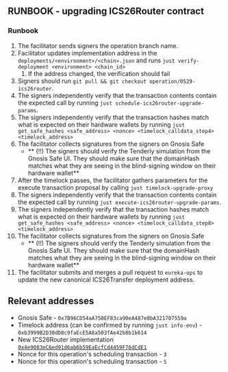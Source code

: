 ## RUNBOOK - upgrading ICS26Router contract

### Runbook
1. The facilitator sends signers the operation branch name.
2. Facilitator updates implementation address in the `deployments/<environment>/<chain>.json` and runs `just verify-deployment <environment> <chain_id>`
   1. If the address changed, the verification should fail
3. Signers should run `git pull && git checkout operation/0529-ics26router`.
4. The signers independently verify that the transaction contents contain the expected call by running `just schedule-ics26router-upgrade-params`. 
5. The signers independently verify that the transaction hashes match what is expected on their hardware wallets by running `just get_safe_hashes <safe_address> <nonce> <timelock_calldata_step4> <timelock_address>`
6. The facilitator collects signatures from the signers on Gnosis Safe
    - ** (!!) The signers should verify the Tenderly simulation from the Gnosis Safe UI. They should make sure that the domainHash matches what they are seeing in the blind-signing window on their hardware wallet**
7. After the timelock passes, the facilitator gathers parameters for the execute transaction proposal by calling `just timelock-upgrade-proxy`
8. The signers independently verify that the transaction contents contain the expected call by running `just execute-ics26router-upgrade-params`. 
9. The signers independently verify that the transaction hashes match what is expected on their hardware wallets by running `just get_safe_hashes <safe_address> <nonce> <timelock_calldata_step8> <timelock_address>`
10. The facilitator collects signatures from the signers on Gnosis Safe
    - ** (!!) The signers should verify the Tenderly simulation from the Gnosis Safe UI. They should make sure that the domainHash matches what they are seeing in the blind-signing window on their hardware wallet**
11. The facilitator submits and merges a pull request to `eureka-ops` to update the new canonical ICS26Transfer deployment address. 

## Relevant addresses

* Gnosis Safe - `0x7B96CD54aA750EF83ca90eA487e0bA321707559a`
* Timelock address (can be confirmed by running `just info-env`) - `0xb3999B2D30dD8c9faEcE5A8a503fAe42b8b1b614`
* New ICS26Router implementation [`0x4e9083eC6ed91d6ab6b59EaEcfCd4459F76dCdE1`](https://etherscan.io/0x4e9083eC6ed91d6ab6b59EaEcfCd4459F76dCdE1)
* Nonce for this operation's scheduling transaction - `3`
* Nonce for this operation's scheduling transaction - `5`
